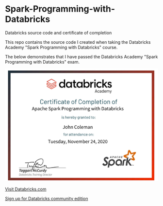 # Spark-Programming-with-Databricks
Databricks source code and certificate of completion

This repo contains the source code I created when taking the Databricks Academy "Spark Programming with Databricks" course.

The below demonstrates that I have passed the Databricks Academy "Spark Programming with Databricks" exam. 

![Certificate Image](https://github.com/WakeSurfin1/Spark-Programming-with-Databricks/raw/main/DbxAcademy_certificate.jpg)

[Visit Databricks.com](https://www.databricks.com/)

[Sign up for Databricks community edition](https://docs.databricks.com/getting-started/community-edition.html)
